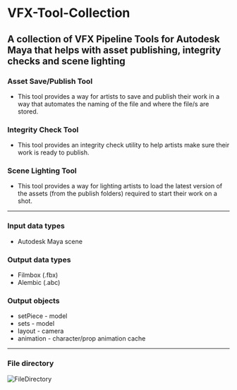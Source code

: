 # VFX-Tool-Collection
A collection of VFX Pipeline Tools for Autodesk Maya that helps with asset publishing,  integrity checks and scene lighting
---
### Asset Save/Publish Tool
- This tool provides a way for artists to save and publish their work in a way that
automates the naming of the file and where the file/s are stored.

### Integrity Check Tool
- This tool provides an integrity check utility to help artists make sure their work is
ready to publish.

### Scene Lighting Tool
- This tool provides a way for lighting artists to load the latest version of the assets
(from the publish folders) required to start their work on a shot.
---
### Input data types
- Autodesk Maya scene

### Output data types
- Filmbox (.fbx)
- Alembic (.abc)

### Output objects
- setPiece - model
- sets - model
- layout - camera
- animation - character/prop animation cache
---
### File directory
![FileDirectory](https://github.com/Wenorter/VFX-Tool-Collection/assets/44455243/cb468112-f585-451e-83c4-d0b568ae5058)


